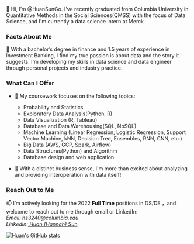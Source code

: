 👋 Hi, I’m @HuanSunGo. I've recently graduated from Columbia University in Quantitative Methods in the Social Sciences(QMSS) with the focus of Data Science, and I'm currently a data science intern at Merck


### Facts About Me
👀 With a bachelor’s degree in finance and 1.5 years of experience in Investment Banking, I find my true passion is about data and the story it suggests. I'm developing my skills in data science and data engineer through personal projects and industry practice. 

### What Can I Offer
- 💬 My coursework focuses on the following topics:
  - Probability and Statistics 
  - Exploratory Data Analysis(Python, R)
  - Data Visualization (R, Tableau)
  - Database and Data Warehousing(SQL, NoSQL)
  - Machine Learning (Linear Regression, Logistic Regression, Support Vector Machine, kNN, Decision Tree, Ensembles, RNN, CNN, etc.)
  - Big Data (AWS, GCP, Spark, Airflow)
  - Data Structures(Python) and Algorithm
  - Database design and web application

- 🌱 With a distinct business sense, I'm more than excited about analyzing and providing interoperation with data itself!

### Reach Out to Me 
📫 I’m actively looking for the 2022 **Full Time** positions in DS/DE
，and welcome to reach out to me through email or LinkedIn: 
 <br> _Email:  hs3240@columbia.edu_
 <br> _LinkedIn:[ Huan (Hannah) Sun](https://www.linkedin.com/in/huan-sun-70898315a/)_

[![Huan's GitHub stats](https://github-readme-stats.vercel.app/api?username=HuanSunGo&show_icons=true&theme=radical)](https://github.com/anuraghazra/github-readme-stats)


<!---
HuanSunGo/HuanSunGo is a ✨ special ✨ repository because its `README.md` (this file) appears on your GitHub profile.
You can click the Preview link to take a look at your changes.
--->
